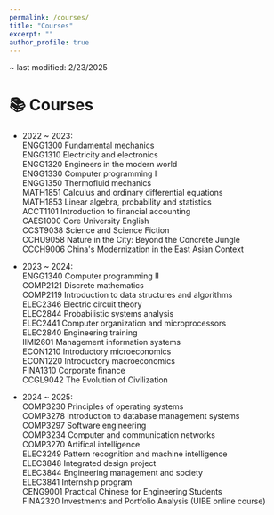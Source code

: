 ```yaml
---
permalink: /courses/
title: "Courses"
excerpt: ""
author_profile: true
---
```


~ last modified: 2/23/2025

# 📚 Courses

- 2022 ~ 2023:  
  ENGG1300 Fundamental mechanics  
  ENGG1310 Electricity and electronics  
  ENGG1320 Engineers in the modern world  
  ENGG1330 Computer programming I  
  ENGG1350 Thermofluid mechanics  
  MATH1851 Calculus and ordinary differential equations  
  MATH1853 Linear algebra, probability and statistics  
  ACCT1101 Introduction to financial accounting  
  CAES1000 Core University English  
  CCST9038 Science and Science Fiction  
  CCHU9058 Nature in the City: Beyond the Concrete Jungle  
  CCCH9006 China's Modernization in the East Asian Context  

- 2023 ~ 2024:  
  ENGG1340 Computer programming II  
  COMP2121 Discrete mathematics  
  COMP2119 Introduction to data structures and algorithms  
  ELEC2346 Electric circuit theory  
  ELEC2844 Probabilistic systems analysis  
  ELEC2441 Computer organization and microprocessors  
  ELEC2840 Engineering training  
  IIMI2601 Management information systems  
  ECON1210 Introductory microeconomics  
  ECON1220 Introductory macroeconomics  
  FINA1310 Corporate finance  
  CCGL9042 The Evolution of Civilization  

- 2024 ~ 2025:  
  COMP3230 Principles of operating systems  
  COMP3278 Introduction to database management systems  
  COMP3297 Software engineering  
  COMP3234 Computer and communication networks  
  COMP3270 Artifical intelligence  
  ELEC3249 Pattern recognition and machine intelligence  
  ELEC3848 Integrated design project  
  ELEC3844 Engineering management and society  
  ELEC3841 Internship program  
  CENG9001 Practical Chinese for Engineering Students  
  FINA2320 Investments and Portfolio Analysis (UIBE online course)  
